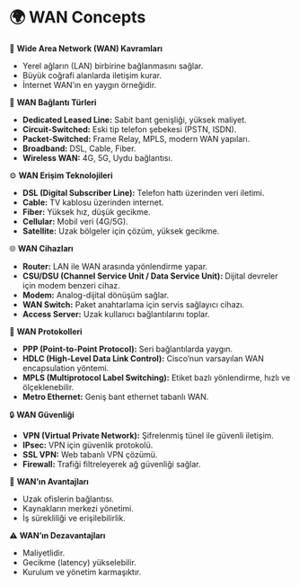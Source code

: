 # 🌍 WAN Concepts  

📡 **Wide Area Network (WAN) Kavramları**  

- Yerel ağların (LAN) birbirine bağlanmasını sağlar.  
- Büyük coğrafi alanlarda iletişim kurar.  
- İnternet WAN’ın en yaygın örneğidir.  

🔗 **WAN Bağlantı Türleri**  

- **Dedicated Leased Line:** Sabit bant genişliği, yüksek maliyet.  
- **Circuit-Switched:** Eski tip telefon şebekesi (PSTN, ISDN).  
- **Packet-Switched:** Frame Relay, MPLS, modern WAN yapıları.  
- **Broadband:** DSL, Cable, Fiber.  
- **Wireless WAN:** 4G, 5G, Uydu bağlantısı.  

⚙️ **WAN Erişim Teknolojileri** 
 
- **DSL (Digital Subscriber Line):** Telefon hattı üzerinden veri iletimi.  
- **Cable:** TV kablosu üzerinden internet.  
- **Fiber:** Yüksek hız, düşük gecikme.  
- **Cellular:** Mobil veri (4G/5G).  
- **Satellite:** Uzak bölgeler için çözüm, yüksek gecikme.  

🌐 **WAN Cihazları**  

- **Router:** LAN ile WAN arasında yönlendirme yapar.  
- **CSU/DSU (Channel Service Unit / Data Service Unit):** Dijital devreler için modem benzeri cihaz.  
- **Modem:** Analog-dijital dönüşüm sağlar.  
- **WAN Switch:** Paket anahtarlama için servis sağlayıcı cihazı.  
- **Access Server:** Uzak kullanıcı bağlantılarını toplar.  

📡 **WAN Protokolleri**  

- **PPP (Point-to-Point Protocol):** Seri bağlantılarda yaygın.  
- **HDLC (High-Level Data Link Control):** Cisco’nun varsayılan WAN encapsulation yöntemi.  
- **MPLS (Multiprotocol Label Switching):** Etiket bazlı yönlendirme, hızlı ve ölçeklenebilir.  
- **Metro Ethernet:** Geniş bant ethernet tabanlı WAN.  

🔒 **WAN Güvenliği**  

- **VPN (Virtual Private Network):** Şifrelenmiş tünel ile güvenli iletişim.  
- **IPsec:** VPN için güvenlik protokolü.  
- **SSL VPN:** Web tabanlı VPN çözümü.  
- **Firewall:** Trafiği filtreleyerek ağ güvenliği sağlar.  

🚀 **WAN’ın Avantajları** 
 
- Uzak ofislerin bağlantısı.  
- Kaynakların merkezi yönetimi.  
- İş sürekliliği ve erişilebilirlik.  

⚠️ **WAN’ın Dezavantajları** 
 
- Maliyetlidir.  
- Gecikme (latency) yükselebilir.  
- Kurulum ve yönetim karmaşıktır.  
